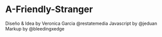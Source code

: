 # A-Friendly-Stranger

Diseño & Idea by Veronica Garcia @restatemedia
Javascript by @jeduan
Markup by @bleedingxedge
